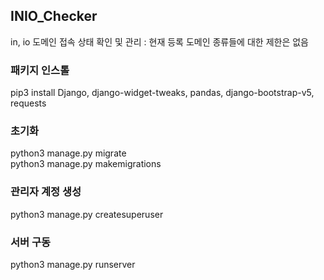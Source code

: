 ## INIO_Checker
  
in, io 도메인 접속 상태 확인 및 관리 : 현재 등록 도메인 종류들에 대한 제한은 없음  
  
### 패키지 인스톨  
pip3 install Django, django-widget-tweaks, pandas, django-bootstrap-v5, requests  
  
### 초기화  
python3 manage.py migrate  
python3 manage.py makemigrations  
  
### 관리자 계정 생성  
python3 manage.py createsuperuser  
  
### 서버 구동  
python3 manage.py runserver
